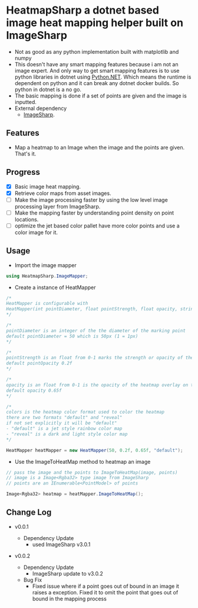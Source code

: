 # HeatmapSharp a dotnet based image heat mapping helper built on ImageSharp

- Not as good as any python implementation built with matplotlib and numpy
- This doesn't have any smart mapping features because i am not an image expert. And only way to get smart mapping features is to use python libraries in dotnet using [Python.NET](https://github.com/pythonnet/pythonnet). Which means the runtime is dependent on python and it can break any dotnet docker builds. So python in dotnet is a no go.
- The basic mapping is done if a set of points are given and the image is inputted.
- External dependency
  -  [ImageSharp](https://github.com/SixLabors/ImageSharp).


## Features
- Map a heatmap to an Image when the image and the points are given. That's it.

## Progress
- [x] Basic image heat mapping.
- [x] Retrieve color maps from asset images.
- [ ] Make the image processing faster by using the low level image processing layer from ImageSharp.
- [ ] Make the mapping faster by understanding point density on point locations.
- [ ] optimize the jet based color pallet have more color points and use a color image for it.

## Usage

- Import the image mapper
```c#
using HeatmapSharp.ImageMapper;
```

- Create a instance of HeatMapper
```c#
/* 
HeatMapper is configurable with 
HeatMapper(int pointDiameter, float pointStrength, float opacity, string colors) 
*/

/* 
pointDiameter is an integer of the the diameter of the marking point
default pointDiameter = 50 which is 50px (1 = 1px)
*/

/* 
pointStrength is an float from 0-1 marks the strength or opacity of the point
default pointOpacity 0.2f
*/

/* 
opacity is an float from 0-1 is the opacity of the heatmap overlay on the original image
default opacity 0.65f
*/

/* 
colors is the heatmap color format used to color the heatmap
there are two formats "default" and "reveal"
if not set explicitly it will be "default"
- "default" is a jet style rainbow color map
- "reveal" is a dark and light style color map  
*/

HeatMapper heatMapper = new HeatMapper(50, 0.2f, 0.65f, "default");
```

- Use the ImageToHeatMap method to heatmap an image
```c#
// pass the image and the points to ImageToHeatMap(image, points)
// image is a Image<Rgba32> type image from ImageSharp
// points are an IEnumerable<PointModel> of points

Image<Rgba32> heatmap = heatMapper.ImageToHeatMap();
```

## Change Log

- v0.0.1
  - Dependency Update 
    - used ImageSharp v3.0.1

- v0.0.2
  - Dependency Update 
    - ImageSharp update to v3.0.2
  - Bug Fix
    - Fixed issue where if a point goes out of bound in an image it raises a exception. Fixed it to omit the point that goes out of bound in the mapping process 